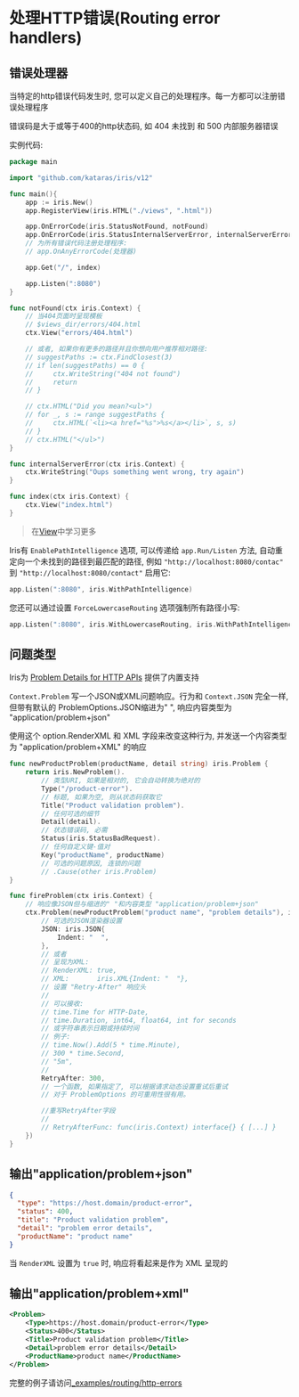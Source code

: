 # 处理HTTP错误(Routing error handlers)

## 错误处理器

当特定的http错误代码发生时, 您可以定义自己的处理程序。每一方都可以注册错误处理程序

错误码是大于或等于400的http状态码, 如 404 未找到 和 500 内部服务器错误

实例代码:

```go
package main

import "github.com/kataras/iris/v12"

func main(){
    app := iris.New()
    app.RegisterView(iris.HTML("./views", ".html"))

    app.OnErrorCode(iris.StatusNotFound, notFound)
    app.OnErrorCode(iris.StatusInternalServerError, internalServerError)
    // 为所有错误代码注册处理程序:
    // app.OnAnyErrorCode(处理器)

    app.Get("/", index)

    app.Listen(":8080")
}

func notFound(ctx iris.Context) {
    // 当404页面时呈现模板
    // $views_dir/errors/404.html
    ctx.View("errors/404.html")

    // 或者, 如果你有更多的路径并且你想向用户推荐相对路径:
    // suggestPaths := ctx.FindClosest(3)
    // if len(suggestPaths) == 0 {
    //     ctx.WriteString("404 not found")
    //     return
    // }

    // ctx.HTML("Did you mean?<ul>")
    // for _, s := range suggestPaths {
    //     ctx.HTML(`<li><a href="%s">%s</a></li>`, s, s)
    // }
    // ctx.HTML("</ul>")
}

func internalServerError(ctx iris.Context) {
    ctx.WriteString("Oups something went wrong, try again")
}

func index(ctx iris.Context) {
    ctx.View("index.html")
}
```

> 在[View](/View.md)中学习更多

Iris有 `EnablePathIntelligence` 选项, 可以传递给 `app.Run/Listen` 方法, 自动重定向一个未找到的路径到最匹配的路径, 例如 `"http://localhost:8080/contac"` 到 `"http://localhost:8080/contact"` 启用它:

```go
app.Listen(":8080", iris.WithPathIntelligence)
```

您还可以通过设置 `ForceLowercaseRouting` 选项强制所有路径小写:

```go
app.Listen(":8080", iris.WithLowercaseRouting, iris.WithPathIntelligence)
```

## 问题类型

Iris为 [Problem Details for HTTP APIs](https://tools.ietf.org/html/rfc7807) 提供了内置支持

`Context.Problem` 写一个JSON或XML问题响应。行为和 `Context.JSON` 完全一样, 但带有默认的 ProblemOptions.JSON缩进为" ", 响应内容类型为 "application/problem+json"

使用这个 option.RenderXML 和 XML 字段来改变这种行为, 并发送一个内容类型为 "application/problem+XML" 的响应

```go
func newProductProblem(productName, detail string) iris.Problem {
    return iris.NewProblem().
        // 类型URI, 如果是相对的, 它会自动转换为绝对的
        Type("/product-error"). 
        // 标题, 如果为空, 则从状态码获取它
        Title("Product validation problem").
        // 任何可选的细节
        Detail(detail).
        // 状态错误码, 必需
        Status(iris.StatusBadRequest).
        // 任何自定义键-值对
        Key("productName", productName)
        // 可选的问题原因, 连锁的问题
        // .Cause(other iris.Problem)
}

func fireProblem(ctx iris.Context) {
    // 响应像JSON但与缩进的" "和内容类型 "application/problem+json"
    ctx.Problem(newProductProblem("product name", "problem details"), iris.ProblemOptions{
        // 可选的JSON渲染器设置
        JSON: iris.JSON{
            Indent: "  ",
        },
        // 或者
        // 呈现为XML:
        // RenderXML: true,
        // XML:       iris.XML{Indent: "  "},
        // 设置 "Retry-After" 响应头
        //
        // 可以接收:
        // time.Time for HTTP-Date,
        // time.Duration, int64, float64, int for seconds
        // 或字符串表示日期或持续时间
        // 例子:
        // time.Now().Add(5 * time.Minute),
        // 300 * time.Second,
        // "5m",
        //
        RetryAfter: 300,
        // 一个函数, 如果指定了, 可以根据请求动态设置重试后重试
        // 对于 ProblemOptions 的可重用性很有用。

        //重写RetryAfter字段
        //
        // RetryAfterFunc: func(iris.Context) interface{} { [...] }
    })
}
```

## 输出"application/problem+json"

```json
{
  "type": "https://host.domain/product-error",
  "status": 400,
  "title": "Product validation problem",
  "detail": "problem error details",
  "productName": "product name"
}
```

当 `RenderXML` 设置为 `true` 时, 响应将看起来是作为 XML 呈现的

## 输出"application/problem+xml"

```XML
<Problem>
    <Type>https://host.domain/product-error</Type>
    <Status>400</Status>
    <Title>Product validation problem</Title>
    <Detail>problem error details</Detail>
    <ProductName>product name</ProductName>
</Problem>
```

完整的例子请访问[_examples/routing/http-errors](https://github.com/kataras/iris/blob/master/_examples/routing/http-errors/main.go)
